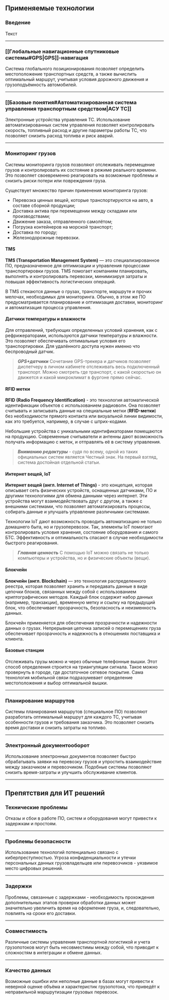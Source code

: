 ## Применяемые технологии

### Введение

Текст

___
### [[Глобальные навигационные спутниковые системы#GPS|GPS]]-навигация

Система глобального позиционирования позволяет определить местоположение транспортных средств, а также вычислить оптимальный маршрут, учитывая условия дорожного движения и грузоподъёмность автомобилей.

___
### [[Базовые понятия#Автоматизированная система управления транспортным средством|АСУ ТС]]

Электронные устройства управления ТС. Использование автоматизированных систем управления позволяет контролировать скорость, топливный расход и другие параметры работы ТС, что позволяет снизить расход топлива и риск аварий.

___
### Мониторинг грузов

Системы мониторинга грузов позволяют отслеживать перемещение грузов и контролировать их состояние в режиме реального времени. Это позволяет своевременно реагировать на возможные проблемы и снизить риски потери или повреждения груза.

Существует множество причин применения мониторинга грузов:
- Перевозка ценных вещей, которые транспортируются на авто, в составе сборной продукции;
- Доставка актива при перемещении между складами или производствами;
- Движение заказа, отправленного самолётом;
- Погрузка контейнеров на морской транспорт;
- Доставка по городу;
- Железнодорожные перевозки.

#### TMS
**TMS (Transportation Management System)** — это специализированное ПО, предназначенное для оптимизации и управления процессами транспортировки грузов. TMS помогает компаниям планировать, выполнять и контролировать перевозки, минимизируя затраты и повышая эффективность логистических операций.

В TMS стекаются данные о грузах, транспорте, маршруте и прочих мелочах, необходимых для мониторинга. Обычно, в этом же ПО предусматривается планирование и оптимизация доставки, мониторинг и автоматизация процесса управления.

#### Датчики температуры и влажности
Для отправлений, требующих определенных условий хранения, как с рефрижераторами, используются датчики температуры и влажности. Это позволяет обеспечивать оптимальные условия его транспортировки. Для удалённого доступа нужен именно что беспроводный датчик.

>___GPS+датчики___
>Сочетание GPS-трекера и датчиков позволяет диспетчеру в личном кабинете отслеживать весь подключенный транспорт. Можно смотреть где транспорт, с какой скоростью он движется и какой микроклимат в фургоне прямо сейчас.

#### RFID метки
**RFID (Radio Frequency Identification)** - это технология автоматической идентификации объектов с использованием радиоволн. Она позволяет считывать и записывать данные на специальные метки (**RFID-метки**) без необходимости прямого контакта или визуальной линии видимости, как это требуется, например, в случае с штрих-кодами.

Небольшие устройства с уникальными идентификаторами помещаются на продукцию. Современные считыватели и антенны дают возможность получать информацию с меток, и отправлять её в систему управления.

>___Вниманию редактуры___ - судя по всему, одной из таких официальных систем является Честный знак. На первый взгляд, система достойная отдельной статьи.

#### Интернет вещей, IoT
**Интернет вещей (англ. Internet of Things)** - это концепция, которая описывает сеть физических устройств, оснащенных датчиками, ПО и другими технологиями для обмена данными через интернет. Эти устройства могут взаимодействовать друг с другом, а также с внешними системами, что позволяет автоматизировать процессы, собирать данные и улучшать управление различными системами.

Технологии IoT дают возможность проводить автоматизацию не только домашнего быта, но и грузоперевозок. Так, элементы IoT помогают контролировать условия хранения, состояние оборудования и самого БТС. Эффективность и оптимальность спасают в случае необходимости быстрого реагирования.

>___Главная ценность___
>С помощью IoT можно связать не только компьютеры и устройства, но и физические объекты (вещи).

#### Блокчейн
**Блокчейн (англ. Blockchain)** — это технология распределенного реестра, которая позволяет хранить и передавать данные в виде цепочки блоков, связанных между собой с использованием криптографических методов. Каждый блок содержит набор данных (например, транзакции), временную метку и ссылку на предыдущий блок, что обеспечивает прозрачность, безопасность и неизменность данных.

Блокчейн применяется для обеспечения прозрачности и надежности данных о грузах. Непрерывная цепочка записей о перемещениях груза обеспечивает прозрачность и надежность в отношениях поставщика и клиента.

#### Базовые станции
Отслеживать грузы можно и через обычные телефонные вышки. Этот способ определения строится на триангуляции сигнала. Такое можно провернуть в городе, где достаточное сетевое покрытие. Сама технология мобильной связи подразумевает определение местоположения и выбор оптимальной вышки.
___
### Планирование маршрутов

Системы планирования маршрутов (специальное ПО) позволяют разработать оптимальный маршрут для каждого ТС, учитывая особенности грузов и требования заказчика. Это позволяет снизить время доставки и снизить затраты на топливо.

---
### Электронный документооборот

Использование электронных документов позволяет быстро обрабатывать заявки на перевозку грузов и упростить взаимодействие между заказчиком и перевозчиком. Подобные системы позволяют снизить время-затраты и улучшить обслуживание клиентов.

---
## Препятствия для ИТ решений
### Технические проблемы

Отказы и сбои в работе ПО, систем и оборудования могут привести к задержкам и простоям.

___
### Проблемы безопасности

Использование технологий потенциально связано с киберпреступностью. Угроза конфиденциальности и утечки персональных данных грузовладельцев или перевозчиков - уязвимое место цифровых решений.

___
### Задержки

Проблемы, связанные с задержками - необходимость прохождения дополнительных этапов проверки обработки данных может значительно увеличить время на оформление груза, и, следовательно, повлиять на сроки его доставки.

___
### Совместимость

Различные системы управления транспортной логистикой и учета грузопотоков могут быть несовместимы между собой, что приводит к сложностям в интеграции и обмене данных.

___
### Качество данных

Возможные ошибки или неполные данные в базах могут привести к неверной оценке объёма и характеристик грузопотока, что приведёт к неправильной маршрутизации грузовых перевозок.